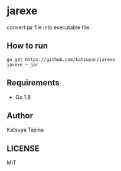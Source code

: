 # jarexe

convert jar file into executable file.

## How to run

    go get https://github.com/katsuyan/jarexe
    jarexe ~.jar

## Requirements

* Go 1.8

## Author

Katsuya Tajima

## LICENSE

MIT
